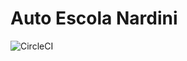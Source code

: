 # Auto Escola Nardini

![CircleCI](https://img.shields.io/circleci/build/github/LucasCarlos/autoescola-nardini/main)
